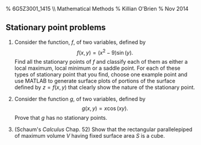 % 6G5Z3001_1415 \\\\ Mathematical Methods
% Killian O'Brien
% Nov 2014
$\newcommand{\pderiv}[2]{\frac{\partial #1}{\partial #2}}
\newcommand{\ppderiv}[2]{\frac{\partial^2 #1}{\partial #2}}$

## Stationary point problems

1. Consider the function, $f$, of two variables, defined by 
$$ f(x,y)=\left ( x^2 - 9 \right ) \sin (y).$$
Find all the stationary points of $f$ and classify each of them as either a local maximum, local minimum or a saddle point. For each of these types of stationary point that you find, choose one example point and use MATLAB to generate surface plots of portions of the surface defined by $z=f(x,y)$ that clearly show the nature of the stationary point.

2. Consider the function $g$, of two variables, defined by 
$$g(x,y)=x \cos(xy).$$
Prove that $g$ has no stationary points.

3. (Schaum's *Calculus* Chap. 52) Show that the rectangular parallelepiped of maximum volume $V$ having fixed surface area $S$ is a cube.
